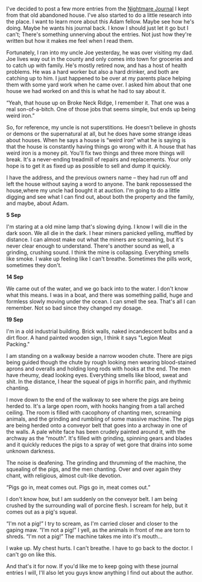 
I've decided to post a few more entries from the [Nightmare Journal](https://redd.it/1fcfrl8) I kept from that old abandoned house.  I've also started to do a little research into the place.  I want to learn more about this Adam fellow. Maybe see how he's doing.  Maybe he wants his journal back.  I know I should just let it go but I can't; There's something unnerving about the entries.  Not just how they're written but how it makes me feel when I read them. 

Fortunately, I ran into my uncle Joe yesterday, he was over visiting my dad.  Joe lives way out in the county and only comes into town for groceries and to catch up with family.  He's mostly retired now, and has a host of health problems.  He was a hard worker but also a hard drinker, and both are catching up to him.  I just happened to be over at my parents place helping them with some yard work when he came over.  I asked him about that one house we had worked on and this is what he had to say about it.

“Yeah, that house up on Broke Neck Ridge, I remember it. That one was a real son-of-a-bitch. One of those jobs that seems simple, but ends up being weird iron.”

So, for reference, my uncle is not superstitions.  He doesn't believe in ghosts or demons or the supernatural at all, but he does have some strange ideas about houses. When he says a house is “weird iron” what he is saying is that the house is constantly having things go wrong with it.  A house that has weird iron is a money pit.  You'll fix two things and three more things will break.  It's a never-ending treadmill of repairs and replacements.  Your only hope is to get it as fixed up as possible to sell and dump it quickly.

I have the address, and the previous owners name – they had run off and left the house without saying a word to anyone.  The bank repossessed the house,where my uncle had bought it at auction.  I'm going to do a little digging and see what I can find out, about both the property and the family, and maybe, about Adam.

**5 Sep** 

I'm staring at a old mine lamp that's slowing dying.  I know I will die in the dark soon.  We all die in the dark.  I hear miners panicked yelling, muffled by distance. I can almost make out what the miners are screaming, but it's never clear enough to understand.  There's another sound as well, a grinding, crushing sound. I think the mine is collapsing. Everything smells like smoke. I wake up feeling like I can't breathe. Sometimes the pills work, sometimes they don't.  

**14 Sep** 

We came out of the water, and we go back into to the water.  I don't know what this means.  I was in a boat, and there was something pallid, huge and formless slowly moving under the ocean.  I can smell the sea.  That's all I can remember. Not so bad since they changed my dosage.

**19 Sep**

I'm in a old industrial building. Brick walls, naked incandescent bulbs and a dirt floor. A hand painted wooden sign, I think it says "Legion Meat Packing." 

I am standing on a walkway beside a narrow wooden chute.  There are pigs being guided though the chute by rough looking men wearing blood-stained aprons and overalls and holding long rods with hooks at the end.  The men have rheumy, dead looking eyes.  Everything smells like blood, sweat and shit.  In the distance, I hear the squeal of pigs in horrific pain, and rhythmic chanting.

I move down to the end of the walkway to see where the pigs are being herded to. It's a large open room, with hooks hanging from a tall arched ceiling. The room is filled with cacophony of chanting men, screaming animals, and the grinding and rumbling of some massive machine. The pigs are being herded onto a conveyor belt that goes into a archway in one of the walls. A pale white face has been crudely painted around it, with the archway as the “mouth”.  It's filled with grinding, spinning gears and blades and it quickly reduces the pigs to a spray of wet gore that drains into some unknown darkness.

The noise is deafening.  The grinding and thrumming of the machine, the squealing of the pigs, and the men chanting.  Over and over again they chant, with religious, almost cult-like devotion.

“Pigs go in, meat comes out.  Pigs go in, meat comes out.”

I don't know how, but I am suddenly on the conveyor belt.  I am being crushed by the surrounding wall of porcine flesh.  I scream for help, but it comes out as a pig's squeal.

“I'm not a pig!” I try to scream, as I'm carried closer and closer to the gaping maw.  “I'm not a pig!” I yell, as the animals in front of me are torn to shreds.  “I'm not a pig!”
The machine takes me into it's mouth...

I wake up.  My chest hurts.  I can't breathe.  I have to go back to the doctor. I can't go on like this.


And that's it for now.  If you'd like me to keep going with these journal entries I will, I'll also let you guys know anything I find out about the author.